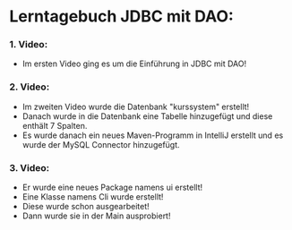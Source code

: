 # Lerntagebuch JDBC mit DAO:

### 1. Video:
- Im ersten Video ging es um die Einführung in JDBC mit DAO!

### 2. Video:
- Im zweiten Video wurde die Datenbank "kurssystem" erstellt!
- Danach wurde in die Datenbank eine Tabelle hinzugefügt und diese enthält 7 Spalten.
- Es wurde danach ein neues Maven-Programm in IntelliJ erstellt und es wurde der MySQL Connector hinzugefügt.

### 3. Video:
- Er wurde eine neues Package namens ui erstellt!
- Eine Klasse namens Cli wurde erstellt!
- Diese wurde schon ausgearbeitet!
- Dann wurde sie in der Main ausprobiert!